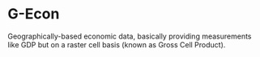 # G-Econ

Geographically-based economic data, basically providing measurements like GDP but on a raster cell basis (known as Gross Cell Product).


